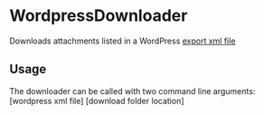 # WordpressDownloader
Downloads attachments listed in a WordPress [export xml file](https://codex.wordpress.org/Tools_Export_Screen)

## Usage
The downloader can be called with two command line arguments:
[wordpress xml file] [download folder location]
